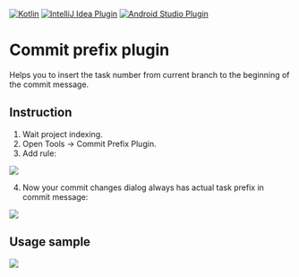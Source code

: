 [![Kotlin](https://img.shields.io/badge/%20language-Kotlin-red.svg)](https://kotlinlang.org/)
[![IntelliJ Idea Plugin](https://img.shields.io/badge/plugin-IntelliJ%20%20Idea-blue.svg)](https://plugins.jetbrains.com/plugin/9960-jsontokotlinclass)
[![Android Studio Plugin](https://img.shields.io/badge/plugin-AndroidStudio-green.svg)](https://plugins.jetbrains.com/plugin/9960-jsontokotlinclass)

# Commit prefix plugin 
Helps you to insert the task number from current branch to the beginning of the commit message.

## Instruction
1. Wait project indexing.
2. Open Tools -> Commit Prefix Plugin.
3. Add rule:

![](https://plugins.jetbrains.com/files/16109/screenshot_19798028-a4ff-480c-920d-48cc125d3615)

4. Now your commit changes dialog always has actual task prefix in commit message:

![](https://plugins.jetbrains.com/files/16109/screenshot_79c71bec-d556-49ed-87c5-515f7c345de1)

## Usage sample
   
![](https://plugins.jetbrains.com/files/16109/screenshot_0845b70e-e515-477b-9ab9-d01e7a387ecf)